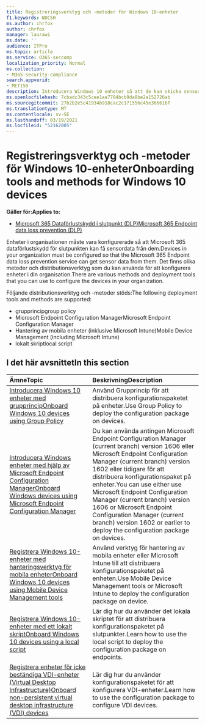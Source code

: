```yaml
---
title: Registreringsverktyg och -metoder för Windows 10-enheter
f1.keywords: NOCSH
ms.author: chrfox
author: chrfox
manager: laurawi
ms.date: ''
audience: ITPro
ms.topic: article
ms.service: O365-seccomp
localization_priority: Normal
ms.collection:
- M365-security-compliance
search.appverid:
- MET150
description: Introducera Windows 10 enheter så att de kan skicka sensordata till Microsoft 365 efterlevnadslösningar
ms.openlocfilehash: 7cbadc343c5cee1aa7704bcb9da8be2a152726ab
ms.sourcegitcommit: 27b2b2e5c41934b918cac2c171556c45e36661bf
ms.translationtype: MT
ms.contentlocale: sv-SE
ms.lasthandoff: 03/19/2021
ms.locfileid: "52162005"
---
```

# <a name="onboarding-tools-and-methods-for-windows-10-devices"></a><span data-ttu-id="b9a32-103">Registreringsverktyg och -metoder för Windows 10-enheter</span><span class="sxs-lookup"><span data-stu-id="b9a32-103">Onboarding tools and methods for Windows 10 devices</span></span>

<span data-ttu-id="b9a32-104">**Gäller för:**</span><span class="sxs-lookup"><span data-stu-id="b9a32-104">**Applies to:**</span></span>
- [<span data-ttu-id="b9a32-105">Microsoft 365 Dataförlustskydd i slutpunkt (DLP)</span><span class="sxs-lookup"><span data-stu-id="b9a32-105">Microsoft 365 Endpoint data loss prevention (DLP)</span></span>](./endpoint-dlp-learn-about.md)

<span data-ttu-id="b9a32-106">Enheter i organisationen måste vara konfigurerade så att Microsoft 365 dataförlustskydd för slutpunkten kan få sensordata från dem.</span><span class="sxs-lookup"><span data-stu-id="b9a32-106">Devices in your organization must be configured so that the Microsoft 365 Endpoint data loss prevention service can get sensor data from them.</span></span> <span data-ttu-id="b9a32-107">Det finns olika metoder och distributionsverktyg som du kan använda för att konfigurera enheter i din organisation.</span><span class="sxs-lookup"><span data-stu-id="b9a32-107">There are various methods and deployment tools that you can use to configure the devices in your organization.</span></span>

<span data-ttu-id="b9a32-108">Följande distributionsverktyg och -metoder stöds:</span><span class="sxs-lookup"><span data-stu-id="b9a32-108">The following deployment tools and methods are supported:</span></span>

- <span data-ttu-id="b9a32-109">grupprincip</span><span class="sxs-lookup"><span data-stu-id="b9a32-109">group policy</span></span>
- <span data-ttu-id="b9a32-110">Microsoft Endpoint Configuration Manager</span><span class="sxs-lookup"><span data-stu-id="b9a32-110">Microsoft Endpoint Configuration Manager</span></span>
- <span data-ttu-id="b9a32-111">Hantering av mobila enheter (inklusive Microsoft Intune)</span><span class="sxs-lookup"><span data-stu-id="b9a32-111">Mobile Device Management (including Microsoft Intune)</span></span>
- <span data-ttu-id="b9a32-112">lokalt skript</span><span class="sxs-lookup"><span data-stu-id="b9a32-112">local script</span></span>

## <a name="in-this-section"></a><span data-ttu-id="b9a32-113">I det här avsnittet</span><span class="sxs-lookup"><span data-stu-id="b9a32-113">In this section</span></span>
<span data-ttu-id="b9a32-114">Ämne</span><span class="sxs-lookup"><span data-stu-id="b9a32-114">Topic</span></span> | <span data-ttu-id="b9a32-115">Beskrivning</span><span class="sxs-lookup"><span data-stu-id="b9a32-115">Description</span></span>
:---|:---
[<span data-ttu-id="b9a32-116">Introducera Windows 10 enheter med grupprincip</span><span class="sxs-lookup"><span data-stu-id="b9a32-116">Onboard Windows 10 devices using Group Policy</span></span>](dlp-configure-endpoints-gp.md) | <span data-ttu-id="b9a32-117">Använd Grupprincip för att distribuera konfigurationspaketet på enheter.</span><span class="sxs-lookup"><span data-stu-id="b9a32-117">Use Group Policy to deploy the configuration package on devices.</span></span>
[<span data-ttu-id="b9a32-118">Introducera Windows enheter med hjälp av Microsoft Endpoint Configuration Manager</span><span class="sxs-lookup"><span data-stu-id="b9a32-118">Onboard Windows devices using Microsoft Endpoint Configuration Manager</span></span>](dlp-configure-endpoints-sccm.md) | <span data-ttu-id="b9a32-119">Du kan använda antingen Microsoft Endpoint Configuration Manager (current branch) version 1606 eller Microsoft Endpoint Configuration Manager (current branch) version 1602 eller tidigare för att distribuera konfigurationspaket på enheter.</span><span class="sxs-lookup"><span data-stu-id="b9a32-119">You can use either use Microsoft Endpoint Configuration Manager (current branch) version 1606 or Microsoft Endpoint Configuration Manager (current branch) version 1602 or earlier to deploy the configuration package on devices.</span></span>
[<span data-ttu-id="b9a32-120">Registrera Windows 10-enheter med hanteringsverktyg för mobila enheter</span><span class="sxs-lookup"><span data-stu-id="b9a32-120">Onboard Windows 10 devices using Mobile Device Management tools</span></span>](dlp-configure-endpoints-mdm.md) | <span data-ttu-id="b9a32-121">Använd verktyg för hantering av mobila enheter eller Microsoft Intune till att distribuera konfigurationspaketet på enheten.</span><span class="sxs-lookup"><span data-stu-id="b9a32-121">Use Mobile Device Management tools or Microsoft Intune to deploy the configuration package on device.</span></span>
[<span data-ttu-id="b9a32-122">Registrera Windows 10-enheter med ett lokalt skript</span><span class="sxs-lookup"><span data-stu-id="b9a32-122">Onboard Windows 10 devices using a local script</span></span>](dlp-configure-endpoints-script.md) | <span data-ttu-id="b9a32-123">Lär dig hur du använder det lokala skriptet för att distribuera konfigurationspaketet på slutpunkter.</span><span class="sxs-lookup"><span data-stu-id="b9a32-123">Learn how to use the local script to deploy the configuration package on endpoints.</span></span>
[<span data-ttu-id="b9a32-124">Registrera enheter för icke beständiga VDI-enheter (Virtual Desktop Infrastructure)</span><span class="sxs-lookup"><span data-stu-id="b9a32-124">Onboard non-persistent virtual desktop infrastructure (VDI) devices</span></span>](dlp-configure-endpoints-vdi.md) | <span data-ttu-id="b9a32-125">Lär dig hur du använder konfigurationspaketet för att konfigurera VDI-enheter.</span><span class="sxs-lookup"><span data-stu-id="b9a32-125">Learn how to use the configuration package to configure VDI devices.</span></span>